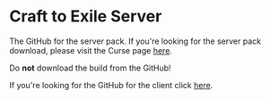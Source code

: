 # Craft to Exile Server
The GitHub for the server pack. If you're looking for the server pack download, please visit the Curse page [here](https://www.curseforge.com/minecraft/modpacks/crafttoexiledissonance).

Do **not** download the build from the GitHub!

If you're looking for the GitHub for the client click [here](https://github.com/mahjerion/Craft-to-Exile-Dissonance).
